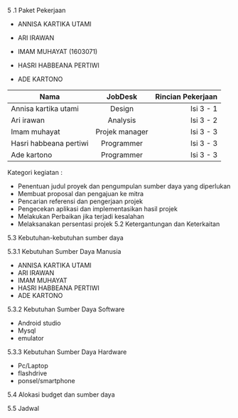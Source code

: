 5
.1 Paket Pekerjaan

- ANNISA KARTIKA UTAMI

- ARI IRAWAN

- IMAM MUHAYAT (1603071)

- HASRI HABBEANA PERTIWI

- ADE KARTONO
		

| Nama | JobDesk | Rincian Pekerjaan |
| ----------- | :---------: | ----------: |
| Annisa kartika utami | Design | Isi 3 - 1 |
| Ari irawan | Analysis | Isi 3 - 2 |
| Imam muhayat | Projek manager | Isi 3 - 3 |
| Hasri habbeana pertiwi | Programmer | Isi 3 - 3 |
| Ade kartono | Programmer | Isi 3 - 3 |
	

Kategori kegiatan :

- Penentuan judul proyek dan pengumpulan sumber daya yang diperlukan
- Membuat proposal dan pengajuan ke mitra
- Pencarian referensi dan pengerjaan projek
- Pengecekan aplikasi dan implementasikan hasil projek
- Melakukan Perbaikan jika terjadi kesalahan
- Melaksanakan persentasi projek
5.2 Ketergantungan dan Keterkaitan

5.3 Kebutuhan-kebutuhan sumber daya

5.3.1 Kebutuhan Sumber Daya Manusia

- ANNISA KARTIKA UTAMI
- ARI IRAWAN
- IMAM MUHAYAT
- HASRI HABBEANA PERTIWI
- ADE KARTONO

5.3.2 Kebutuhan Sumber Daya Software

- Android studio
- Mysql
- emulator

5.3.3 Kebutuhan Sumber Daya Hardware

- Pc/Laptop
- flashdrive
- ponsel/smartphone

5.4 Alokasi budget dan sumber daya

5.5 Jadwal

